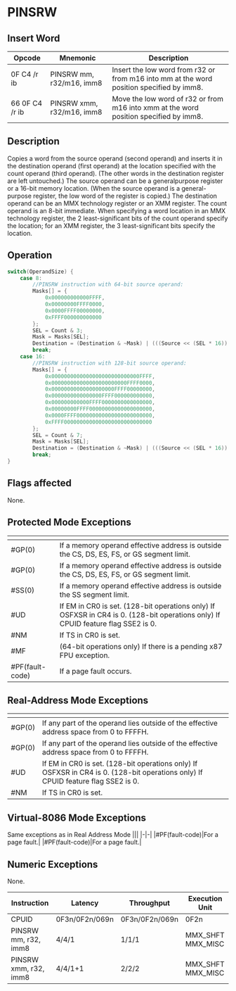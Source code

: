 # PINSRW
 
## Insert Word
 
 
|Opcode|Mnemonic|Description|
|-|-|-|
|0F C4 /r ib|PINSRW mm, r32/m16, imm8|Insert the low word from r32 or from m16 into mm at the word position specified by imm8.|
|66 0F C4 /r ib|PINSRW xmm, r32/m16, imm8|Move the low word of r32 or from m16 into xmm at the word position specified by imm8.|
 
## Description
 
Copies a word from the source operand (second operand) and inserts it in the destination operand (first operand) at the location specified with the count operand (third operand). (The other words in the destination register are left untouched.) The source operand can be a generalpurpose register or a 16-bit memory location. (When the source operand is a general-purpose register, the low word of the register is copied.) The destination operand can be an MMX technology register or an XMM register. The count operand is an 8-bit immediate. When specifying a word location in an MMX technology register, the 2 least-significant bits of the count operand specify the location; for an XMM register, the 3 least-significant bits specify the location.
 
 
## Operation
 
```c
switch(OperandSize) {
	case 8:
		//PINSRW instruction with 64-bit source operand:
		Masks[] = {
			0x000000000000FFFF,
			0x00000000FFFF0000,
			0x0000FFFF00000000,
			0xFFFF000000000000
		};
		SEL = Count & 3;
		Mask = Masks[SEL];
		Destination = (Destination & ~Mask) | (((Source << (SEL * 16)) & Mask);
		break;
	case 16:
		//PINSRW instruction with 128-bit source operand:
		Masks[] = {
			0x0000000000000000000000000000FFFF,
			0x000000000000000000000000FFFF0000,
			0x00000000000000000000FFFF00000000,
			0x0000000000000000FFFF000000000000,
			0x000000000000FFFF0000000000000000,
			0x00000000FFFF00000000000000000000,
			0x0000FFFF000000000000000000000000,
			0xFFFF0000000000000000000000000000
		};
		SEL = Count & 7;
		Mask = Masks[SEL];
		Destination = (Destination & ~Mask) | (((Source << (SEL * 16)) & Mask);
		break;
}

```
 
 
## Flags affected
 
None.

 
 
## Protected Mode Exceptions
 
|[]()||
|-|-|
|#GP(0)|If a memory operand effective address is outside the CS, DS, ES, FS, or GS segment limit.|
|#GP(0)|If a memory operand effective address is outside the CS, DS, ES, FS, or GS segment limit.|
|#SS(0)|If a memory operand effective address is outside the SS segment limit.|
|#UD|If EM in CR0 is set. (128-bit operations only) If OSFXSR in CR4 is 0. (128-bit operations only) If CPUID feature flag SSE2 is 0.|
|#NM|If TS in CR0 is set.|
|#MF|(64-bit operations only) If there is a pending x87 FPU exception.|
|#PF(fault-code)|If a page fault occurs.|
 
## Real-Address Mode Exceptions
 
|[]()||
|-|-|
|#GP(0)|If any part of the operand lies outside of the effective address space from 0 to FFFFH.|
|#GP(0)|If any part of the operand lies outside of the effective address space from 0 to FFFFH.|
|#UD|If EM in CR0 is set. (128-bit operations only) If OSFXSR in CR4 is 0. (128-bit operations only) If CPUID feature flag SSE2 is 0.|
|#NM|If TS in CR0 is set.|
 
## Virtual-8086 Mode Exceptions
 
Same exceptions as in Real Address Mode
|[]()||
|-|-|
|#PF(fault-code)|For a page fault.|
|#PF(fault-code)|For a page fault.|
 
## Numeric Exceptions
 
None.
 
|Instruction|Latency|Throughput|Execution Unit|
|-|-|-|-|
|CPUID|0F3n/0F2n/069n|0F3n/0F2n/069n|0F2n|
|PINSRW mm, r32, imm8|4/4/1|1/1/1|MMX_SHFT MMX_MISC|
|PINSRW xmm, r32, imm8|4/4/1+1|2/2/2|MMX_SHFT MMX_MISC|
